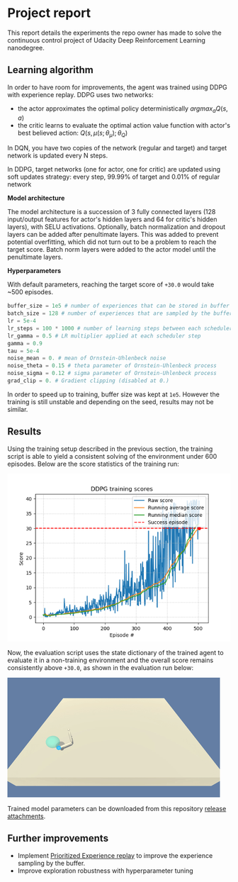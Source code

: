 # Project report

This report details the experiments the repo owner has made to solve the continuous control project of Udacity Deep Reinforcement Learning nanodegree.



## Learning algorithm

In order to have room for improvements, the agent was trained using DDPG with experience replay. DDPG uses two networks:
- the actor approximates the optimal policy deterministically $argmax_a Q(s, a)$
- the critic learns to evaluate the optimal action value function with actor's best believed action: $Q(s, \mu(s; \theta_\mu); \theta_Q)$

In DQN, you have two copies of the network (regular and target) and target network is updated every N steps.

In DDPG, target networks (one for actor, one for critic) are updated using soft updates strategy: every step, 99.99% of target and 0.01% of regular network



**Model architecture**

The model architecture is a succession of 3 fully connected layers (128 input/output features for actor's hidden layers and 64 for critic's hidden layers), with SELU activations. Optionally, batch normalization and dropout layers can be added after penultimate layers. This was added to prevent potential overfitting, which did not turn out to be a problem to reach the target score. Batch norm layers were added to the actor model until the penultimate layers.



**Hyperparameters**

With default parameters, reaching the target score of `+30.0` would take ~500 episodes. 

```python
buffer_size = 1e5 # number of experiences that can be stored in buffer
batch_size = 128 # number of experiences that are sampled by the buffer
lr = 5e-4
lr_steps = 100 * 1000 # number of learning steps between each scheduler step
lr_gamma = 0.5 # LR multiplier applied at each scheduler step
gamma = 0.9
tau = 5e-4
noise_mean = 0. # mean of Ornstein-Uhlenbeck noise
noise_theta = 0.15 # theta parameter of Ornstein-Uhlenbeck process
noise_sigma = 0.12 # sigma parameter of Ornstein-Uhlenbeck process
grad_clip = 0. # Gradient clipping (disabled at 0.)
```



In order to speed up to training, buffer size was kept at `1e5`.  However the training is still unstable and depending on the seed, results may not be similar.



## Results

Using the training setup described in the previous section, the training script is able to yield a consistent solving of the environment under 600 episodes. Below are the score statistics of the training run:

![ddpg_target_scores](static/images/ddpg_training_scores.png)

Now, the evaluation script uses the state dictionary of the trained agent to evaluate it in a non-training environment and the overall score remains consistently above `+30.0`, as shown in the evaluation run below:

![dqn_fixed_target_eval](static/images/ddpg_eval.gif)

Trained model parameters can be downloaded from this repository [release attachments](https://github.com/frgfm/drlnd-p2-continuous-control/tags).



## Further improvements

- Implement [Prioritized Experience replay](https://arxiv.org/abs/1511.05952) to improve the experience sampling by the buffer.
- Improve exploration robustness with hyperparameter tuning

